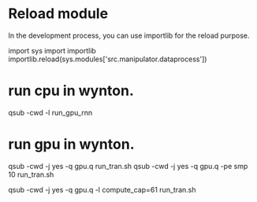 # Reload module
In the development process, you can use importlib for the reload purpose.

import sys 
import importlib  
importlib.reload(sys.modules['src.manipulator.dataprocess'])



# run cpu in wynton. 
qsub -cwd -l run_gpu_rnn

# run gpu in wynton. 
qsub -cwd -j yes -q gpu.q run_tran.sh 
qsub -cwd -j yes -q gpu.q -pe smp 10 run_tran.sh 

qsub -cwd -j yes -q gpu.q -l compute_cap=61 run_tran.sh 

